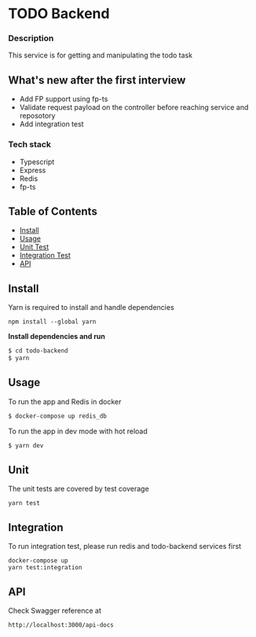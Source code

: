# TODO Backend

### Description

This service is for getting and manipulating the todo task

## What's new after the first interview

-   Add FP support using fp-ts
-   Validate request payload on the controller before reaching service and reposotory
-   Add integration test

### Tech stack

-   Typescript
-   Express
-   Redis
-   fp-ts

## Table of Contents

-   [Install](#install)
-   [Usage](#usage)
-   [Unit Test](#unit)
-   [Integration Test](#integration)
-   [API](#api)

## Install

Yarn is required to install and handle dependencies

```
npm install --global yarn
```

**Install dependencies and run**

```sh
$ cd todo-backend
$ yarn
```

## Usage

To run the app and Redis in docker

```sh
$ docker-compose up redis_db
```

To run the app in dev mode with hot reload

```sh
$ yarn dev
```

## Unit

The unit tests are covered by test coverage

```
yarn test
```

## Integration

To run integration test, please run redis and todo-backend services first

```
docker-compose up
yarn test:integration
```

## API

Check Swagger reference at

```
http://localhost:3000/api-docs
```
